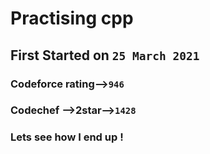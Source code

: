 # Practising cpp

## First Started on `25 March 2021` 

### Codeforce rating-->`946`
### Codechef -->2star-->`1428`


### Lets see how I end up !
